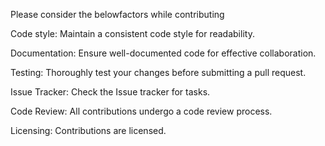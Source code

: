 Please consider the belowfactors while contributing

Code style:
Maintain a consistent code style for readability.

Documentation:
Ensure well-documented code for effective collaboration.

Testing:
Thoroughly test your changes before submitting a pull request.

Issue Tracker:
Check the Issue tracker for tasks.

Code Review:
All contributions undergo a code review process.

Licensing:
Contributions are licensed.
